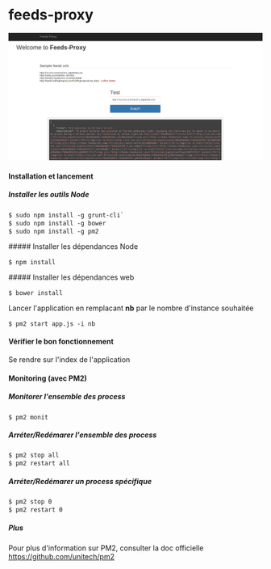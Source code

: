 feeds-proxy
===========

![Screenshot](https://raw.githubusercontent.com/kepennar/feeds-proxy/master/doc/feeds-proxy-index.png?raw=true "Screenshot")


#### Installation et lancement

##### Installer les outils Node
```shell
$ sudo npm install -g grunt-cli`
$ sudo npm install -g bower
$ sudo npm install -g pm2
```

##### Installer les dépendances Node
```shell
$ npm install
```

##### Installer les dépendances web
```shell
$ bower install
```

Lancer l'application en remplacant **nb** par le nombre d'instance souhaitée
```shell
$ pm2 start app.js -i nb
```
#### Vérifier le bon fonctionnement
Se rendre sur l'index de l'application



#### Monitoring (avec PM2)

##### Monitorer l'ensemble des process
```shell
$ pm2 monit
```

##### Arréter/Redémarer l'ensemble des process
```shell
$ pm2 stop all
$ pm2 restart all
```

##### Arréter/Redémarer un process spécifique
```shell
$ pm2 stop 0
$ pm2 restart 0
```

##### Plus
Pour plus d'information sur PM2, consulter la doc officielle
https://github.com/unitech/pm2

